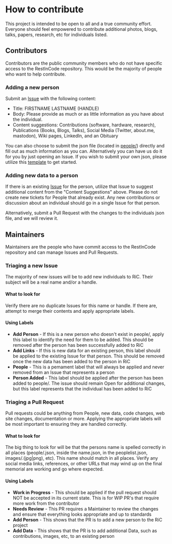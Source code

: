 # How to contribute

This project is intended to be open to all and a true community effort. Everyone should feel empowered to contribute additional photos, blogs, talks, papers, research, etc for individuals listed. 

## Contributors

Contributors are the public community members who do not have specific access to the RestInCode repository. This would be the majority of people who want to help contribute.

### Adding a new person

Submit an [Issue](https://github.com/restincode/restincode/issues) with the following content:

 * Title: FIRSTNAME LASTNAME (HANDLE)
 * Body: Please provide as much or as little information as you have about the individual.
 * Content suggestions: Contributions (software, hardware, research), Publications (Books, Blogs, Talks), Social Media (Twitter, about.me, mastodon), Wiki pages, LinkedIn, and an Obituary

You can also choose to submit the json file (located in [people/](https://github.com/restincode/restincode/tree/master/people)) directly and fill out as much information as you can. Alternatively you can have us do it for you by just opening an Issue. If you wish to submit your own json, please utilize this [template](https://github.com/restincode/restincode/blob/master/people/_template.json) to get started.

### Adding new data to a person

If there is an existing [Issue](https://github.com/restincode/restincode/issues) for the person, utilize that Issue to suggest additional content from the "Content Suggestions" above. Please do not create new tickets for People that already exist. Any new contributions or discussion about an individual should go in a single Issue for that person.

Alternatively, submit a Pull Request with the changes to the individuals json file, and we will review it.

## Maintainers

Maintainers are the people who have commit access to the RestInCode repository and can manage Issues and Pull Requests.

### Triaging a new Issue

The majority of new issues will be to add new individuals to RiC. Their subject will be a real name and/or a handle. 

#### What to look for

Verify there are no duplicate Issues for this name or handle. If there are, attempt to merge their contents and apply appropriate labels.

#### Using Labels

* **Add Person** - If this is a new person who doesn't exist in people/, apply this label to identify the need for them to be added. This should be removed after the person has been successfully added to RiC
* **Add Links** - If this is new data for an existing person, this label should be applied to the existing Issue for that person. This should be removed once the new data has been added to the person in RiC
* **People** - This is a pemament label that will always be applied and never removed from an Issue that represents a person
* **Person Added** - This label should be applied after the person has been added to people/. The issue should remain Open for additional changes, but this label represents that the individual has been added to RiC

### Triaging a Pull Request

Pull requests could be anything from People, new data, code changes, web site changes, documentation or more. Applying the appropriate labels will be most important to ensuring they are handled correctly.

#### What to look for

The big thing to look for will be that the persons name is spelled correctly in all places (people/<name>.json, inside the name.json, in the peoplelist.json, images/<name>.(jpg|png), etc). This name should match in all places. Verify any social media links, references, or other URLs that may wind up on the final memorial are working and go where expected.

#### Using Labels

* **Work in Progress** - This should be applied if the pull request should NOT be accepted in its current state. This is for WIP PR's that require more work from the contributor
* **Needs Review** - This PR requires a Maintainer to review the changes and ensure that everything looks appropriate and up to standards
* **Add Person** - This shows that the PR is to add a new person to the RiC project
* **Add Data** - This shows that the PR is to add additional Data, such as contributions, images, etc, to an existing person
